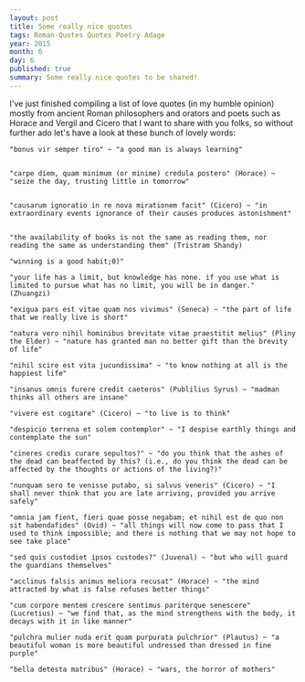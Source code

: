 ```yaml
---
layout: post
title: Some really nice quotes
tags: Roman-Quotes Quotes Poetry Adage
year: 2015
month: 6
day: 6
published: true
summary: Some really nice quotes to be shared!
---
```


I've just finished compiling a list of love quotes (in my humble opinion) mostly from ancient Roman philosophers and orators and poets such as Horace and Vergil and Cicero that I want to share with you folks, so without further ado let's have a look at these bunch of lovely words:


    "bonus vir semper tiro" ~ "a good man is always learning"


    "carpe diem, quam minimum (or minime) credula postero" (Horace) ~ "seize the day, trusting little in tomorrow"


    "causarum ignoratio in re nova mirationem facit" (Cicero) ~ "in extraordinary events ignorance of their causes produces astonishment"


    "the availability of books is not the same as reading them, nor reading the same as understanding them" (Tristram Shandy)

    "winning is a good habit;0)"

    "your life has a limit, but knowledge has none. if you use what is limited to pursue what has no limit, you will be in danger." (Zhuangzi)

    "exigua pars est vitae quam nos vivimus" (Seneca) ~ "the part of life that we really live is short"

    "natura vero nihil hominibus brevitate vitae praestitit melius" (Pliny the Elder) ~ "nature has granted man no better gift than the brevity of life"

    "nihil scire est vita jucundissima" ~ "to know nothing at all is the happiest life"

    "insanus omnis furere credit caeteros" (Publilius Syrus) ~ "madman thinks all others are insane"

    "vivere est cogitare" (Cicero) ~ "to live is to think" 

    "despicio terrena et solem contemplor" ~ "I despise earthly things and contemplate the sun"

    "cineres credis curare sepultos?" ~ "do you think that the ashes of the dead can beaffected by this? (i.e., do you think the dead can be affected by the thoughts or actions of the living?)"

    "nunquam sero te venisse putabo, si salvus veneris" (Cicero) ~ "I shall never think that you are late arriving, provided you arrive safely"

    "omnia jam fient, fieri quae posse negabam; et nihil est de quo non sit habendafides" (Ovid) ~ "all things will now come to pass that I used to think impossible; and there is nothing that we may not hope to see take place"

    "sed quis custodiet ipsos custodes?" (Juvenal) ~ "but who will guard the guardians themselves"

    "acclinus falsis animus meliora recusat" (Horace) ~ "the mind attracted by what is false refuses better things"

    "cum corpore mentem crescere sentimus pariterque senescere" (Lucretius) ~ "we find that, as the mind strengthens with the body, it decays with it in like manner"

    "pulchra mulier nuda erit quam purpurata pulchrior" (Plautus) ~ "a beautiful woman is more beautiful undressed than dressed in fine purple"

    "bella detesta matribus" (Horace) ~ "wars, the horror of mothers"



